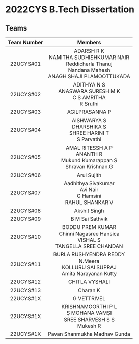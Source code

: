 # 2022CYS B.Tech Dissertation

## Teams

|  Team Number |           Members        |
|:------------:|:------------------------:|
|   22UCYS#01  |  ADARSH R K <br/> NAMITHA SUDHISHKUMAR NAIR <br/> Reddicherla Thanuj <br/> Nandana Mahesh <br/> ANAGH SHAJI PLAMOOTTUKADA | 
|   22UCYS#02  |  ADITHYA N S <br/> ANASWARA SURESH M K <br/> C S AMRITHA <br/> R Sruthi |
|   22UCYS#03  |  AGILPRASANNA P <br/> | 
|   22UCYS#04  |  AISHWARYA S <br/> DHARSHIKA S <br/> SHREE HARINI T <br/> S Parvathi |
|   22UCYS#05  |  AMAL RITESSH A P <br/> ANANTH R <br/> Mukund Kumarappan S <br/> Shravan Krishnan.G |
|   22UCYS#06  |  Arul Sujith <br/>  |
|   22UCYS#07  |  Aadhithya Sivakumar <br/> Avi Nair <br/> G Hamsini <br/> RAHUL SHANKAR V |
|   22UCYS#08  |  Akshit Singh <br/> |
|   22UCYS#09  |  B M Sai Sathvik <br/> |
|   22UCYS#10  |  BODDU PREM KUMAR <br/> Chinni Nagasree Hansica <br/> VISHAL S <br/> TANGELLA SREE CHANDAN |
|   22UCYS#11  |  BURLA RUSHYENDRA REDDY <br/> N.Meera <br/> KOLLURU SAI SUPRAJ <br/> Amita Narayanan Kutty |
|   22UCYS#12  |  CHITLA VYSHALI <br/> |
|   22UCYS#13  |  Charan K <br/>       |
|   22UCYS#1X  |  G VETTRIVEL <br/>    |
|   22UCYS#1X  |  KRISHNAMOORTHI P L <br/> S MOHANA VAMSI <br/> SREE SHARVESH S S <br/> Mukesh R | 
|   22UCYS#1X  |  Pavan Shanmukha Madhav Gunda <br/>  | 
